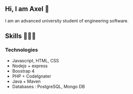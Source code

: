 ## Hi, I am Axel 👋
I am an advanced university student of engineering software. 

## Skills 👩🏾‍💻
### Technologies 
- Javascript, HTML, CSS
- Nodejs + express
- Boostrap 4
- PHP + CodeIgnater
- Java + Maven
- Databases : PostgreSQL, Mongo DB


